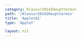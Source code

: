 ```yaml
---
category: Klausur2014IHaupttermin
path: '/Klausur2014IHaupttermin'
title: 'AppletA1'
type: 'Applet'

layout: nil
---
```

<link type="text/css" href="https://cdnjs.cloudflare.com/ajax/libs/jsxgraph/0.99.6/jsxgraph.css"><link rel="stylesheet" type="text/css" href="//cdnjs.cloudflare.com/ajax/libs/jsxgraph/0.99.7/jsxgraph.css" />
<div id="7da90586-726e-4d3e-abfb-cb4a171abc3f" class="jxgbox" style="width:500px; height:500px">
<script type="text/javascript">
    (function() {
	  //board
var board = JXG.JSXGraph.initBoard('7da90586-726e-4d3e-abfb-cb4a171abc3f', {
                boundingbox: [-1, 4, 4, -1],
                axis: false
                
            });
var A = board.create('point', [0,0], {name: 'A', fixed:true, label:{fontsize:16}, size:2});

var B = board.create('point', [2.5, 0], {name:'B', fixed: true, label:{fontsize:16}, size:2});

var C = board.create('point', [2.5, 3], {fixed: true, name:'C', label:{fontsize:16}, size:2});

var CBA = board.create('angle', [C, B, A], {orthoType: 'sectordot', name: ' '});

var AB = board.create('segment', [A, B], {color:'red'});
var BC = board.create('segment', [B, C], {color:'red'});
var AC = board.create('segment', [A, C], {color:'red'});

var temp = board.create('functiongraph', [x => 0, 0, 2.5], {visible: false});

var P = board.create('glider', [1.696, 0, temp], {name: 'P', color: 'orange', label:{fontsize:16}, size:2});

var PC  =board.create('segment', [P, C], {color:'green'});

var PCB = board.create('angle', [P, C, B], {name: '&phi;', radius:1, label:{fontsize:18}});

var getPhi = function(){
return JXG.toFixed(180 / Math.PI * Math.atan((2.5-P.X()) / 3), 2);
}

var getV = function(){
return JXG.toFixed(9 * Math.PI * ((2.5-P.X())/3) * ((2.5-P.X())/3),2);
}

var phi_T = board.create('text', [2.5, 3.5, function() {return '&phi; = ' + getPhi() +'°'; }], {fontsize: 18});

var V_T = board.create('text', [-0.5, 2, function() {return 'V(' + getPhi() + ') = ' + getV() + 'cm^3';}], {fontsize:18});

var NR_T = board.create('text', [0.5, 3.5, '2014 HT I A1'], {fontsize: 18})

var CB_T = board.create('text', [2.58, 1.5, '3'], {fontsize: 18})
var AB_T = board.create('text', [1.25, -0.18, '2,5'], {fontsize: 18})

	
})()
  </script>
  </div>
